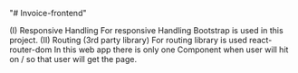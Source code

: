 "# Invoice-frontend" 

(I) Responsive Handling
    For responsive Handling Bootstrap is used in this project.
(II) Routing  (3rd party library)
    For routing library is used react-router-dom
    In this web app there is only one Component
    when user will hit on / so that user will get the page.
